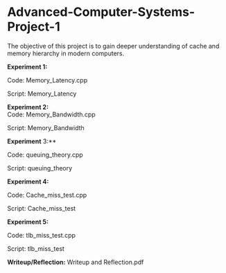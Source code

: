 # Advanced-Computer-Systems-Project-1
The objective of this project is to gain deeper understanding of cache and memory hierarchy in modern computers.

**Experiment 1:**
   
   Code: Memory_Latency.cpp 
   
   Script: Memory_Latency

**Experiment 2:**   
   Code: Memory_Bandwidth.cpp 

   Script: Memory_Bandwidth

**Experiment** 3:**

   Code: queuing_theory.cpp 

   Script: queuing_theory

**Experiment 4:**

   Code: Cache_miss_test.cpp 

   Script: Cache_miss_test

**Experiment 5:**

   Code: tlb_miss_test.cpp
  
   Script: tlb_miss_test


**Writeup/Reflection:** Writeup and Reflection.pdf
